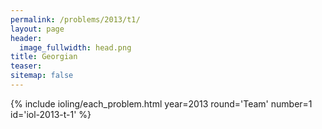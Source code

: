 ```yaml
---
permalink: /problems/2013/t1/
layout: page
header:
  image_fullwidth: head.png
title: Georgian
teaser: 
sitemap: false
---
```


{% include ioling/each_problem.html year=2013 round='Team' number=1 id='iol-2013-t-1' %}